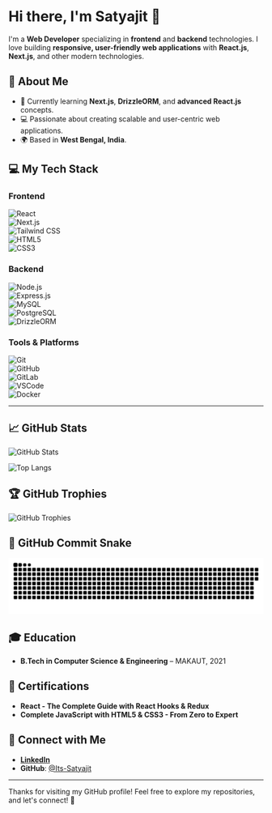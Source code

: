 # Hi there, I'm Satyajit 👋

I'm a **Web Developer** specializing in **frontend** and **backend** technologies. I love building **responsive, user-friendly web applications** with **React.js**, **Next.js**, and other modern technologies.

## 🚀 About Me

- 🌱 Currently learning **Next.js**, **DrizzleORM**, and **advanced React.js** concepts.
- 💻 Passionate about creating scalable and user-centric web applications.
- 🌍 Based in **West Bengal, India**.

## 💻 My Tech Stack

### Frontend

![React](https://img.shields.io/badge/-React.js-61DAFB?logo=react&logoColor=black)  
![Next.js](https://img.shields.io/badge/-Next.js-000000?logo=next.js&logoColor=white)  
![Tailwind CSS](https://img.shields.io/badge/-Tailwind%20CSS-38BDF8?logo=tailwind-css&logoColor=white)  
![HTML5](https://img.shields.io/badge/-HTML5-E34F26?logo=html5&logoColor=white)  
![CSS3](https://img.shields.io/badge/-CSS3-1572B6?logo=css3&logoColor=white)  

### Backend

![Node.js](https://img.shields.io/badge/-Node.js-339933?logo=node.js&logoColor=white)  
![Express.js](https://img.shields.io/badge/-Express.js-000000?logo=express&logoColor=white)  
![MySQL](https://img.shields.io/badge/-MySQL-4479A1?logo=mysql&logoColor=white)  
![PostgreSQL](https://img.shields.io/badge/-PostgreSQL-336791?logo=postgresql&logoColor=white)  
![DrizzleORM](https://img.shields.io/badge/-DrizzleORM-4B8B3B?logo=data:image/svg+xml;base64,PHN2ZyB4bWxucz0iaHR0cDovL3d3dy53My5vcmcvMjAwMC9zY3JpcHQtZGV2ZWxvcG1lbnQtbG9nb3MiIHZpZXdCb3g9IjAgMCAyMCAyMCIgeG1sbnM9Imh0dHA6Ly93d3cudzMub3JnLzIwMDAvc2NyaXB0LWRldmVsb3BtZW50LWxvZ29zIj4KPHBhdGggZD0iTTEwIDEwTDggOEw3IDZBNC40MCAwIDEwMSAxMEwxMiA2TDEwIDEwWm0wIDAiLz4KPC9zdmc+)

### Tools & Platforms

![Git](https://img.shields.io/badge/-Git-F05032?logo=git&logoColor=white)  
![GitHub](https://img.shields.io/badge/-GitHub-181717?logo=github&logoColor=white)  
![GitLab](https://img.shields.io/badge/-GitLab-FCA121?logo=gitlab&logoColor=white)  
![VSCode](https://img.shields.io/badge/-VS%20Code-0078D4?logo=visual-studio-code&logoColor=white)  
![Docker](https://img.shields.io/badge/-Docker-2496ED?logo=docker&logoColor=white)  

---



## 📈 GitHub Stats

![GitHub Stats](https://github-readme-stats.vercel.app/api?username=Its-Satyajit&show_icons=true&hide_title=true&count_private=true&hide=prs&theme=transparent)

![Top Langs](https://github-readme-stats.vercel.app/api/top-langs/?username=Its-Satyajit&langs_count=5&theme=transparent)

## 🏆 GitHub Trophies

![GitHub Trophies](https://github-profile-trophy.vercel.app/?username=Its-Satyajit&theme=gruvbox&no-frame=true)

## 🐍 GitHub Commit Snake

![Commit Snake](https://raw.githubusercontent.com/Its-Satyajit/Its-Satyajit/output/github-contribution-grid-snake.svg)


## 🎓 Education


- **B.Tech in Computer Science & Engineering** – MAKAUT, 2021 
## 🏅 Certifications

- **React - The Complete Guide with React Hooks & Redux**
- **Complete JavaScript with HTML5 & CSS3 - From Zero to Expert**

## 🔗 Connect with Me

- **[LinkedIn](https://www.linkedin.com/in/satyajit0013//)**
- **GitHub**: [@Its-Satyajit](https://github.com/Its-Satyajit)



---

Thanks for visiting my GitHub profile! Feel free to explore my repositories, and let's connect! 🚀
